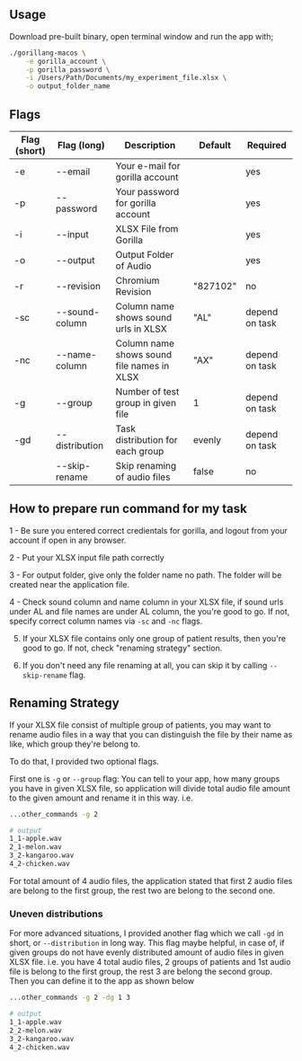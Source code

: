 ## Usage

Download pre-built binary, open terminal window and run the app with;
```bash
./gorillang-macos \
    -e gorilla_account \
    -p gorilla_password \
    -i /Users/Path/Documents/my_experiment_file.xlsx \
    -o output_folder_name
```

## Flags

| Flag (short) | Flag (long) | Description | Default | Required |
| ------------ | ----------- | ----------- | ------- | ----- |
| -e | --email | Your e-mail for gorilla account | | yes |
| -p | --password | Your password for gorilla account | | yes |
| -i | --input | XLSX File from Gorilla | | yes |
| -o | --output | Output Folder of Audio | | yes |
| -r | --revision | Chromium Revision | "827102" | no |
| -sc | --sound-column | Column name shows sound urls in XLSX | "AL" | depend on task |
| -nc | --name-column | Column name shows sound file names in XLSX | "AX" | depend on task |
| -g | --group | Number of test group in given file | 1 | depend on task |
| -gd | --distribution | Task distribution for each group | evenly | depend on task |
|  | --skip-rename | Skip renaming of audio files | false | no |


## How to prepare run command for my task

1 - Be sure you entered correct credientals for gorilla, and logout from your account if open in any browser.

2 - Put your XLSX input file path correctly

3 - For output folder, give only the folder name no path. The folder will be created near the application file.

4 - Check sound column and name column in your XLSX file, if sound urls under AL and file names are under AL column, the you're good to go. If not, specify correct column names via `-sc` and `-nc` flags.

5. If your XLSX file contains only one group of patient results, then you're good to go. If not, check "renaming strategy" section.

6. If you don't need any file renaming at all, you can skip it by calling `--skip-rename` flag.

## Renaming Strategy

If your XLSX file consist of multiple group of patients, you may want to rename audio files in a way that you can distinguish the file by their name as like, which group they're belong to.

To do that, I provided two optional flags.

First one is `-g` or `--group` flag: You can tell to your app, how many groups you have in given XLSX file, so application will divide total audio file amount to the given amount and rename it in this way.
i.e.
```bash
...other_commands -g 2

# output
1_1-apple.wav
2_1-melon.wav
3_2-kangaroo.wav
4_2-chicken.wav
```
For total amount of 4 audio files, the application stated that first 2 audio files are belong to the first group, the rest two are belong to the second one.

### Uneven distributions

For more advanced situations, I provided another flag which we call `-gd` in short, or `--distribution` in long way. This flag maybe helpful, in case of, if given groups do not have evenly distributed amount of audio files in given XLSX file.
i.e. you have 4 total audio files, 2 groups of patients and 1st audio file is belong to the first group, the rest 3 are belong the second group. Then you can define it to the app as shown below
```bash
...other_commands -g 2 -dg 1 3

# output
1_1-apple.wav
2_2-melon.wav
3_2-kangaroo.wav
4_2-chicken.wav

```
